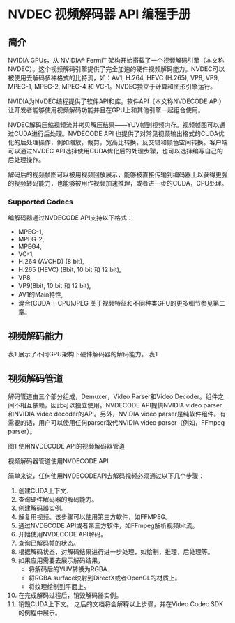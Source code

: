 # NVDEC 视频解码器 API 编程手册

## 简介

NVIDIA GPUs，从 NVIDIA® Fermi™ 架构开始搭载了一个视频解码引擎（本文称NVDEC）。这个视频解码引擎提供了完全加速的硬件视频解码能力。NVDEC可以被使用去解码多种格式的比特流，如：AV1, H.264, HEVC (H.265), VP8, VP9, MPEG-1, MPEG-2, MPEG-4 和 VC-1。NVDEC独立于计算和图形引擎运行。

NVIDIA为NVDEC编程提供了软件API和库。软件API（本文称NVDECODE API）让开发者能够使用视频解码功能并且在GPU上和其他引擎一起组合使用。

NVDEC解码压缩视频流并拷贝解压结果——YUV帧到视频内存。视频帧图可以通过CUDA进行后处理。NVDECODE API 也提供了对常见视频输出格式的CUDA优化的后处理操作，例如缩放，裁剪，宽高比转换，反交错和颜色空间转换。客户端可以通过NVDEC API选择使用CUDA优化后的处理步骤，也可以选择编写自己的后处理操作。

解码后的视频帧图可以被用视频回放展示，能够被直接传输到编码器上以获得更强的视频转码能力，也能够被用作视频加速推理，或者进一步的CUDA，CPU处理。

### Supported Codecs

编解码器通过NVDECODE API支持以下格式：
* MPEG-1,
* MPEG-2,
* MPEG4,
* VC-1,
* H.264 (AVCHD) (8 bit),
* H.265 (HEVC) (8bit, 10 bit 和 12 bit),
* VP8,
* VP9(8bit, 10 bit 和 12 bit),
* AV1的Main特性,
* 混合(CUDA + CPU)JPEG
关于视频特征和不同种类GPU的更多细节参见第二章。

## 视频解码能力
表1 展示了不同GPU架构下硬件解码器的解码能力。
表1

## 视频解码管道

解码管道由三个部分组成，Demuxer，Video Parser和Video Decoder。组件之间不相互依赖，因此可以独立使用。NVDECODE API提供NVIDIA video parser和NVIDIA video decoder的API。另外，NVIDIA video parser是纯软件组件。有需要的话，用户可以使用任何parser取代NVIDIA video parser（例如，FFmpeg parser）。

图1 使用NVDECODE API的视频解码器管道

视频解码器管道使用NVDECODE API

简单来说，任何使用NVDECODEAPI去解码视频必须通过以下几个步骤：
1. 创建CUDA上下文.
2. 查询硬件解码器的解码能力。
3. 创建解码器实例.
4. 解复用视频。该步骤可以使用第三方软件，如FFMPEG。
5. 通过NVDECODE API或者第三方软件，如FFmpeg解析视频bit流。
6. 开始使用NVDECODE API解码。
8. 查询已解码帧的状态。
9. 根据解码状态，对解码结果进行进一步处理，如绘制，推理，后处理等。
10. 如果应用需要去展示解码结果，
    * 将解码后的YUV转换为RGBA.
    * 将RGBA surface映射到DirectX或者OpenGL的材质上。
    * 将纹理绘制到平面上。
11. 在完成解码过程后，销毁解码器实例。
12. 销毁CUDA上下文。
之后的文档将会解释以上步骤，并在Video Codec SDK的例程中展示。
